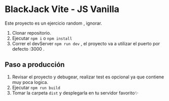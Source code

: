 # BlackJack Vite - JS Vanilla

Este proyecto es un ejercicio random , ignorar.

1. Clonar repositorio.
2. Ejecutar ```npm i``` o ```npm install```
3. Correr el devServer ```npm run dev``` , el proyecto va a utilizar el puerto por defecto :3000 .

## Paso a producción

1. Revisar el proyecto y debugear, realizar test es opcional ya que contiene muy poca logica.
2. Ejecutar ```npm run build```
3. Tomar la carpeta ```dist``` y desplegarla en tu servidor favorito✨